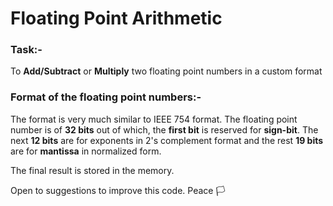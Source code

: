 # Floating Point Arithmetic

### Task:-
To **Add/Subtract** or **Multiply** two floating point numbers in a custom format

### Format of the floating point numbers:-
The format is very much similar to IEEE 754 format.
The floating point number is of **32 bits** out of which, the **first bit** is reserved for **sign-bit**. The next **12 bits** are for exponents in 2's complement format and the rest **19 bits** are for **mantissa** in normalized form.

The final result is stored in the memory.

Open to suggestions to improve this code.
Peace :white_flag:
